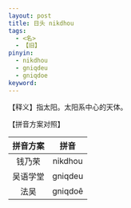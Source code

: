 ```yaml
---
layout: post
title: 日头 nikdhou
tags:
  - <名>
  - 【旧】
pinyin: 
  - nikdhou
  - gniqdeu
  - gniqdoe
keyword:
---
```


【释义】指太阳。太阳系中心的天体。                

【拼音方案对照】          

| 拼音方案 | 拼音 |             
| :---: | :---: |                 
| 钱乃荣 | nikdhou |                 
| 吴语学堂 | gniqdeu |                 
| 法吴 | gniqdoê |                 